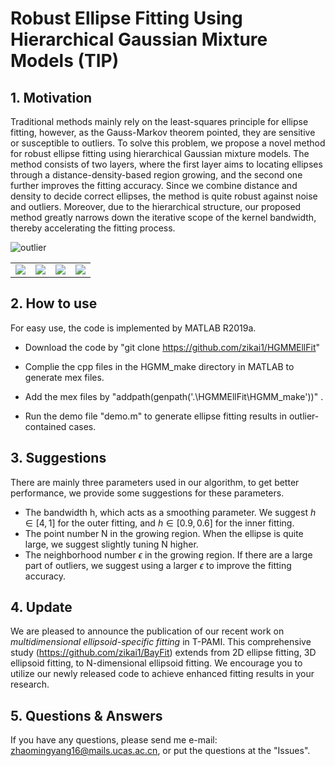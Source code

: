 # Robust Ellipse Fitting Using Hierarchical Gaussian Mixture Models (TIP)
## 1. Motivation
Traditional methods mainly rely on the least-squares principle for ellipse fitting, however, as the Gauss-Markov theorem pointed, they are sensitive or susceptible to outliers. To solve this problem, we propose a novel method for robust ellipse fitting using hierarchical Gaussian mixture models. The method consists of two layers, where the first layer aims to locating ellipses through a distance-density-based region growing, and the second one further improves the fitting accuracy. Since we combine distance and density to decide correct ellipses, the method is quite robust against noise and outliers. Moreover, due to the hierarchical structure, our proposed method greatly narrows down the iterative scope of the kernel bandwidth, thereby accelerating the fitting process.

![outlier](https://github.com/zikai1/HGMMEllFit/blob/main/outlier.png)

<table>
    <tr>
        <td ><center><img src="https://github.com/zikai1/HGMMEllFit/blob/main/eye.png"> </center></td>
        <td ><center><img src="https://github.com/zikai1/HGMMEllFit/blob/main/eyefit.png"> </center></td>
        <td ><center><img src="https://github.com/zikai1/HGMMEllFit/blob/main/fetal.png" > </center></td>
        <td ><center><img src="https://github.com/zikai1/HGMMEllFit/blob/main/fetal_fit.png"> </center></td>
    </tr>
</table>

## 2. How to use
For easy use, the code is implemented by MATLAB R2019a. 
- Download the code by 
"git clone https://github.com/zikai1/HGMMEllFit"

- Complie the cpp files in the HGMM_make directory in MATLAB to generate mex files. 

- Add the mex files by "addpath(genpath('.\HGMMEllFit\HGMM_make'))" .

- Run the demo file "demo.m" to generate ellipse fitting results in outlier-contained cases.

## 3. Suggestions
There are mainly three parameters used in our algorithm, to get better performance, we provide some suggestions for these parameters.
- The bandwidth h, which acts as a smoothing parameter. We suggest $h\in [4, 1]$ for the outer fitting, and $h\in [0.9, 0.6]$ for the inner fitting.
- The point number N in the growing region. When the ellipse is quite large, we suggest slightly tuning N higher.
- The neighborhood number $\epsilon$ in the growing region. If there are a large part of outliers, we suggest using a larger $\epsilon$ to improve the fitting accuracy.

## 4. Update
We are pleased to announce the publication of our recent work on *multidimensional ellipsoid-specific fitting* in T-PAMI. This comprehensive study (https://github.com/zikai1/BayFit) extends from 2D ellipse fitting, 3D ellipsoid fitting, to N-dimensional ellipsoid fitting. We encourage you to utilize our newly released code to achieve enhanced fitting results in your research.



## 5. Questions & Answers
If you have any questions, please send me e-mail: <zhaomingyang16@mails.ucas.ac.cn>,  or put the questions at the "Issues". 


